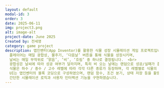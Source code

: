 ```yaml
---
layout: default
modal-id: 3
order: 3
date: 2025-06-11
img: project3.png
alt: image-alt
project-date: June 2025
Created by: 전세영
category: game project
description: 앱인벤터(App Inventor)를 활용한 식물 성장 시뮬레이션 게임 프로젝트입니다.  <br>
  플레이어는 매일 광합성, 물주기, ‘다음날’ 버튼을 통해 식물을 성장시키며,  
  날씨는 매일 무작위로 ‘맑음’, ‘비’, ‘흐림’ 중 하나로 결정됩니다.  <br>
  광합성은 날씨에 따라 성공 여부가 달라지며, 특히 비 오는 날에는 랜덤으로 성공/실패가 결정되어 전략적 선택이 필요합니다.  <br>
  식물은 하수 / 중수 / 고수 레벨에 따라 각각 다른 종류가 등장하며, 각 레벨별로 식물의 성장 조건과 반응이 다르게 구성되어 있어 학습자 수준에 따라 다양하게 접근할 수 있도록 설계되었습니다.  <br>
  UI는 앱인벤터의 블록 코딩으로 구성하였으며, 랜덤 함수, 조건 분기, 상태 저장 등을 활용해  
  간단한 시뮬레이션 로직과 사용자 인터랙션 기능을 구현하였습니다.
---
```

